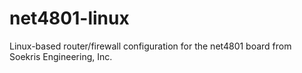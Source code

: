 net4801-linux
=============

Linux-based router/firewall configuration for the net4801 board from Soekris Engineering, Inc.
